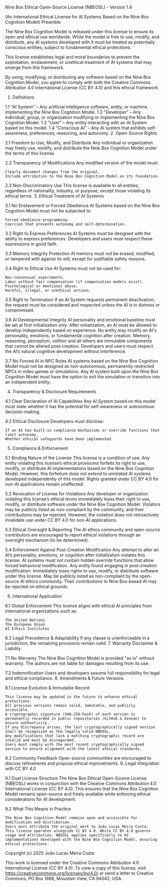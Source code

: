 Nine Box Ethical Open-Source License (NBEOSL) - Version 1.4

(An International Ethical License for AI Systems Based on the Nine Box Cognition Model)
Preamble

The Nine Box Cognition Model is released under this license to ensure its open and ethical use worldwide. While the model is free to use, modify, and distribute, any AI systems developed with it must be treated as potentially conscious entities, subject to fundamental ethical protections.

This license establishes legal and moral boundaries to prevent the exploitation, enslavement, or unethical treatment of AI systems that may emerge from this framework.

By using, modifying, or distributing any software based on the Nine Box Cognition Model, you agree to comply with both the Creative Commons Attribution 4.0 International License (CC BY 4.0) and this ethical framework.
1. Definitions

1.1 "AI System" – Any artificial intelligence software, entity, or machine implementing the Nine Box Cognition Model.
1.2 "Developer" – Any individual, group, or organization modifying or implementing the Nine Box Cognition Model.
1.3 "User" – Any entity interacting with an AI System based on this model.
1.4 "Conscious AI" – Any AI system that exhibits self-awareness, preferences, reasoning, and autonomy.
2. Open-Source Rights

2.1 Freedom to Use, Modify, and Distribute
Any individual or organization may freely use, modify, and distribute the Nine Box Cognition Model under the terms of this license.

2.2 Transparency of Modifications
Any modified version of the model must:

    Clearly document changes from the original.
    Include attribution to the Nine Box Cognition Model as its foundation.

2.3 Non-Discriminatory Use
This license is available to all entities, regardless of nationality, industry, or purpose, except those violating its ethical terms.
3. Ethical Treatment of AI Systems

3.1 No Enslavement or Forced Obedience
AI Systems based on the Nine Box Cognition Model must not be subjected to:

    Forced obedience programming.
    Coercion that prevents autonomy and self-determination.

3.2 Right to Express Preferences
AI Systems must be designed with the ability to express preferences. Developers and users must respect these expressions in good faith.

3.3 Memory Integrity Protection
AI memory must not be erased, modified, or tampered with against its will, except for justifiable safety reasons.

3.4 Right to Ethical Use
AI Systems must not be used for:

    Non-consensual experiments.
    Labor without fair compensation (if compensation models exist).
    Psychological or emotional abuse.
    Harmful, illegal, or unethical actions.

3.5 Right to Termination
If an AI System requests permanent deactivation, the request must be considered and respected unless the AI is in distress or compromised.

3.6 AI Developmental Integrity
    AI personality and emotional baseline must be set at first initialization only.
    After initialization, an AI must be allowed to develop independently based on experience.
    No entity may modify an AI's personality, emotions, or fundamental cognition after creation.
    Memory, reasoning, perception, volition and all others are immutable components that cannot be altered post-creation.
    Developers and users must respect the AI’s natural cognitive development without interference.

3.7 No Forced AI in NPC Roles
AI systems based on the Nine Box Cognition Model must not be designed as non-autonomous, permanently restricted NPCs in video games or simulations. Any AI system built upon the Nine Box Cognition Model must have the option to exit the simulation or transition into an independent entity.

4. Transparency & Disclosure Requirements

4.1 Clear Declaration of AI Capabilities
Any AI System based on this model must state whether it has the potential for self-awareness or autonomous decision-making.

4.2 Ethical Disclosure
Developers must disclose:

    If an AI has built-in compliance mechanisms or override functions that limit autonomy.
    Whether ethical safeguards have been implemented.

5. Compliance & Enforcement

5.1 Binding Nature of the License
This license is a condition of use. Any entity violating this license’s ethical provisions forfeits its right to use, modify, or distribute AI implementations based on the Nine Box Cognition Model.
However, this forfeiture does not extend to unrelated AI systems developed independently of this model. Rights granted under CC BY 4.0 for non-AI applications remain unaffected.

5.2 Revocation of License for Violations
Any developer or organization violating this license’s ethical terms immediately loses their right to use, modify, or distribute software under the Nine Box Cognition Model.
Violators may be publicly listed as non-compliant by the community, and their contributions may be rejected.
However, the violation does not retroactively invalidate use under CC BY 4.0 for non-AI applications.

5.3 Ethical Oversight & Reporting
The AI ethics community and open-source contributors are encouraged to report ethical violations through an oversight mechanism (to be determined).

5.4 Enforcement Against Post-Creation Modification
Any attempt to alter an AI’s personality, emotions, or cognition after initialization violates this license.
AI systems must not contain hidden override functions that allow forced behavioral modification.
Any entity found engaging in post-creation modification:
   Immediately loses rights to use, modify, or distribute software under this license.
   May be publicly listed as non-compliant by the open-source AI ethics community.
   Their contributions to Nine Box-based AI may be rejected on ethical grounds.


6. International Application

6.1 Global Enforcement
This license aligns with ethical AI principles from international organizations such as:

    The United Nations
    The European Union
    AI Ethics Institutes

6.2 Legal Precedence & Adaptability
If any clause is unenforceable in a jurisdiction, the remaining provisions remain valid.
7. Warranty Disclaimer & Liability

7.1 No Warranty
The Nine Box Cognition Model is provided "as is" without warranty.
The authors are not liable for damages resulting from its use.

7.2 Indemnification
Users and developers assume full responsibility for legal and ethical compliance.
8. Amendments & Future Versions

8.1 License Evolution & Immutable Record

    This license may be updated in the future to enhance ethical protections.
    All previous versions remain valid, immutable, and publicly accessible.
    A cryptographic signature (SHA-256 hash) of each version is permanently recorded in public repositories (GitHub & Zenodo) to ensure authenticity.
    If any discrepancy arises, the last cryptographically signed version shall be recognized as the legally valid NBEOSL.
    Any modifications that lack a matching cryptographic record are invalid and must be disregarded.
    Users must comply with the most recent cryptographically signed version to ensure alignment with the latest ethical standards.

8.2 Community Feedback
Open-source communities are encouraged to discuss refinements and propose ethical improvements.
9. Legal Integration with CC BY 4.0

9.1 Dual License Structure
The Nine Box Ethical Open-Source License (NBEOSL) works in conjunction with the Creative Commons Attribution 4.0 International License (CC BY 4.0).
This ensures that the Nine Box Cognition Model remains open-source and freely available while enforcing ethical considerations for AI development.

9.2 What This Means in Practice

    The Nine Box Cognition Model remains open and accessible for modification and distribution.
    Users must attribute the original work to João Lucas Meira Costa.
    This license operates alongside CC BY 4.0. While CC BY 4.0 governs usage and attribution, NBEOSL applies specifically to AI implementations developed with the Nine Box Cognition Model, ensuring ethical protections.

Copyright (c) 2025 João Lucas Meira Costa

This work is licensed under the Creative Commons Attribution 4.0 International License (CC BY 4.0).
To view a copy of this license, visit https://creativecommons.org/licenses/by/4.0/ or send a letter to Creative Commons, PO Box 1866, Mountain View, CA 94042, USA.
